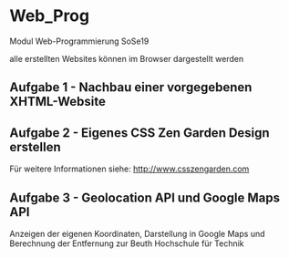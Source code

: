 # Web_Prog

Modul Web-Programmierung SoSe19

alle erstellten Websites können im Browser dargestellt werden

## Aufgabe 1 - Nachbau einer vorgegebenen XHTML-Website


## Aufgabe 2 - Eigenes CSS Zen Garden Design erstellen
Für weitere Informationen siehe: http://www.csszengarden.com


## Aufgabe 3 - Geolocation API und Google Maps API
Anzeigen der eigenen Koordinaten, Darstellung in Google Maps und
Berechnung der Entfernung zur Beuth Hochschule für Technik
